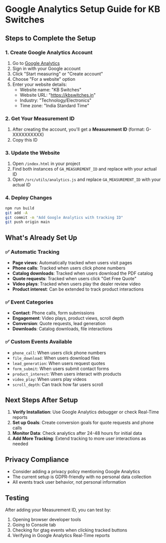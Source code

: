 # Google Analytics Setup Guide for KB Switches

## Steps to Complete the Setup

### 1. Create Google Analytics Account
1. Go to [Google Analytics](https://analytics.google.com/)
2. Sign in with your Google account
3. Click "Start measuring" or "Create account"
4. Choose "For a website" option
5. Enter your website details:
   - Website name: "KB Switches"
   - Website URL: "https://kbswitches.in"
   - Industry: "Technology/Electronics"
   - Time zone: "India Standard Time"

### 2. Get Your Measurement ID
1. After creating the account, you'll get a **Measurement ID** (format: G-XXXXXXXXXX)
2. Copy this ID

### 3. Update the Website
1. Open `/index.html` in your project
2. Find both instances of `GA_MEASUREMENT_ID` and replace with your actual ID
3. Open `/src/utils/analytics.js` and replace `GA_MEASUREMENT_ID` with your actual ID

### 4. Deploy Changes
```bash
npm run build
git add -A
git commit -m "Add Google Analytics with tracking ID"
git push origin main
```

## What's Already Set Up

### ✅ Automatic Tracking
- **Page views**: Automatically tracked when users visit pages
- **Phone calls**: Tracked when users click phone numbers
- **Catalog downloads**: Tracked when users download the PDF catalog
- **Quote requests**: Tracked when users click "Get Free Quote"
- **Video plays**: Tracked when users play the dealer review video
- **Product interest**: Can be extended to track product interactions

### ✅ Event Categories
- **Contact**: Phone calls, form submissions
- **Engagement**: Video plays, product views, scroll depth
- **Conversion**: Quote requests, lead generation
- **Downloads**: Catalog downloads, file interactions

### ✅ Custom Events Available
- `phone_call`: When users click phone numbers
- `file_download`: When users download files
- `lead_generation`: When users request quotes
- `form_submit`: When users submit contact forms
- `product_interest`: When users interact with products
- `video_play`: When users play videos
- `scroll_depth`: Can track how far users scroll

## Next Steps After Setup

1. **Verify Installation**: Use Google Analytics debugger or check Real-Time reports
2. **Set up Goals**: Create conversion goals for quote requests and phone calls
3. **Monitor Data**: Check analytics after 24-48 hours for initial data
4. **Add More Tracking**: Extend tracking to more user interactions as needed

## Privacy Compliance
- Consider adding a privacy policy mentioning Google Analytics
- The current setup is GDPR-friendly with no personal data collection
- All events track user behavior, not personal information

## Testing
After adding your Measurement ID, you can test by:
1. Opening browser developer tools
2. Going to Console tab
3. Checking for gtag events when clicking tracked buttons
4. Verifying in Google Analytics Real-Time reports